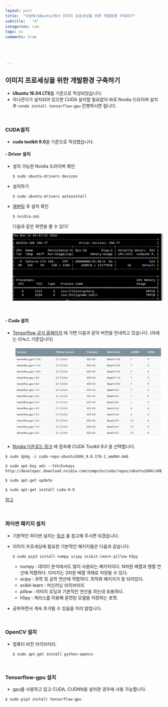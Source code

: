 ```yaml
---
layout: post
title:  "우분투(Ubuntu)에서 이미지 프로세싱을 위한 개발환경 구축하기"
subtitle:   "4"
categories: com
tags: os
comments: true




---
```


## 이미지 프로세싱을 위한 개발환경 구축하기

- **Ubuntu 16.04 LTS**를 기준으로 작성되었습니다.
- 아나콘다가 설치되어 있으면 CUDA 설치할 필요없이 바로 Nvidia 드라이버 설치 후 `conda install tensorflow-gpu` 진행하시면 됩니다.

<br/>

### CUDA설치

- **cuda toolkit 9.0**을 기준으로 작성했습니다.

#### - Driver 설치

- 설치 가능한 Nvidia 드라이버 확인

  ```
  $ sudo ubuntu-drivers devices
  ```

- 설치하기

  ```
  $ sudo ubuntu-drivers autoinstall
  ```

- <u>재부팅</u> 후 설치 확인

  ```
  $ nvidia-smi
  ```

  다음과 같은 화면을 볼 수 있다!

  ![img](/assets/img/driver.png)

<br/>

#### - Cuda 설치

- [Tensorflow 공식 홈페이지](https://www.tensorflow.org/install/source) 에 가면 다음과 같이 버전을 안내하고 있습니다. (아래는 리눅스 기준입니다)

  ![img](/assets/img/tensor_gpu.png) 

- [Nvidia 다운로드 링크](https://developer.nvidia.com/cuda-toolkit-archive) 에 접속해 *CUDA Toolkit 9.0* 을 선택합니다.

```
$ sudo dpkg -i cuda-repo-ubuntu1604_9.0.176-1_amd64.deb
```

```
$ sudo apt-key adv --fetch=keys http://developer.download.nvidia.com/compute/cuda/repos/ubuntu1604/x86_64/7fa2af80.pub
```

```
$ sudo apt-get update
```

```
$ sudo apt-get install cuda-9-0
```

[참고]([http://goodtogreate.tistory.com/entry/TensorFlow-GPU-%EB%B2%84%EC%A0%84-%EC%9A%B0%EB%B6%84%ED%88%AC-1604%EC%97%90-%EC%84%A4%EC%B9%98-%ED%95%98%EA%B8%B0](http://goodtogreate.tistory.com/entry/TensorFlow-GPU-%EB%B2%84%EC%A0%84-%EC%9A%B0%EB%B6%84%ED%88%AC-1604%EC%97%90-%EC%84%A4%EC%B9%98-%ED%95%98%EA%B8%B0?fbclid=IwAR2vGcxrTGLEaNfHlVO6TzxO1uZPDvUT7-t7EDbfivWEM7qTyP1TpX6vXtc))

<br/>

### 파이썬 패키지 설치

- 기본적인 파이썬 설치는 [링크](https://yeo0.github.io/com/2018/11/14/%EC%9A%B0%EB%B6%84%ED%88%AC(Ubuntu)%EC%97%90%EC%84%9C-%ED%8C%8C%EC%9D%B4%EC%8D%AC-%EA%B0%9C%EB%B0%9C%ED%99%98%EA%B2%BD-%EA%B5%AC%EC%B6%95%ED%95%98%EA%B8%B0/) 를 참고해 주시면 되겠습니다.

- 이미지 프로세싱에 필요한 기본적인 패키지들은 다음과 같습니다.

  ```
  $ sudo pip3 install numpy scipy scikit-learn pillow h5py
  ```

  - numpy : 데이터 분석에서도 많이 사용되는 패키지이다. N차원 배열과 행렬 연산에 적합하다. 이미지는 3차원 배열 객체로 저장될 수 있다.
  - scipy : 과학 및 공학 연산에 적합하다. 최적화 패키지가 잘 되어있다.
  - scikit-learn : 머신러닝 라이브러리
  - pillow : 이미지 로딩과 기본적인 연산을 하는데 유용하다.
  - h5py : 케라스를 이용해 훈련된 모델을 저장하는 포맷.

- 공부하면서 계속 추가될 수 있음을 미리 알립니다.

<br/>

### OpenCV 설치

- 컴퓨터 비전 라이브러리.

  ```
  $ sudo apt-get install python-opencv
  ```

<br/>

### Tensorflow-gpu 설치

- gpu를 사용하고 있고 CUDA, CUDNN을 설치한 경우에 사용 가능합니다.

```
$ sudo pip3 install tensorflow-gpu
```


